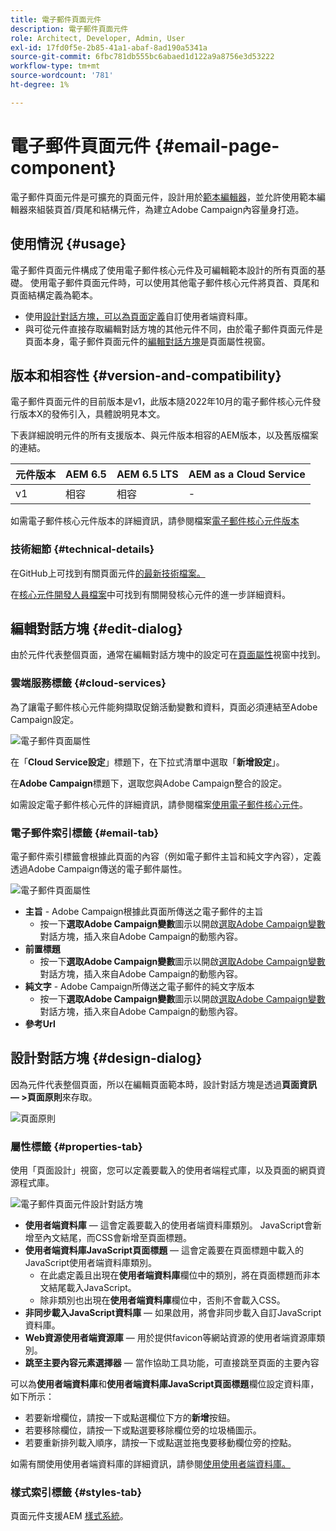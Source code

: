 ```yaml
---
title: 電子郵件頁面元件
description: 電子郵件頁面元件
role: Architect, Developer, Admin, User
exl-id: 17fd0f5e-2b85-41a1-abaf-8ad190a5341a
source-git-commit: 6fbc781db555bc6abaed1d122a9a8756e3d53222
workflow-type: tm+mt
source-wordcount: '781'
ht-degree: 1%

---
```



# 電子郵件頁面元件 {#email-page-component}

電子郵件頁面元件是可擴充的頁面元件，設計用於[範本編輯器](https://experienceleague.adobe.com/docs/experience-manager-cloud-service/sites/authoring/features/templates.html)，並允許使用範本編輯器來組裝頁首/頁尾和結構元件，為建立Adobe Campaign內容量身打造。

## 使用情況 {#usage}

電子郵件頁面元件構成了使用電子郵件核心元件及可編輯範本設計的所有頁面的基礎。 使用電子郵件頁面元件時，可以使用其他電子郵件核心元件將頁首、頁尾和頁面結構定義為範本。

* 使用[設計對話方塊，可以為頁面定義](#design-dialog)自訂使用者端資料庫。
* 與可從元件直接存取編輯對話方塊的其他元件不同，由於電子郵件頁面元件是頁面本身，電子郵件頁面元件的[編輯對話方塊](#edit-dialog)是頁面屬性視窗。

## 版本和相容性 {#version-and-compatibility}

電子郵件頁面元件的目前版本是v1，此版本隨2022年10月的電子郵件核心元件發行版本X的發佈引入，具體說明見本文。

下表詳細說明元件的所有支援版本、與元件版本相容的AEM版本，以及舊版檔案的連結。

| 元件版本 | AEM 6.5 | AEM 6.5 LTS | AEM as a Cloud Service  |
|---|---|---|---|
| v1 | 相容 | 相容 | - |

如需電子郵件核心元件版本的詳細資訊，請參閱檔案[電子郵件核心元件版本](/help/email/versions.md)

### 技術細節 {#technical-details}

在GitHub上可找到有關頁面元件[的最新技術檔案。](https://adobe.com/go/aem_cmp_tech_email_page_v1)

在[核心元件開發人員檔案](/help/developing/overview.md)中可找到有關開發核心元件的進一步詳細資料。

## 編輯對話方塊 {#edit-dialog}

由於元件代表整個頁面，通常在編輯對話方塊中的設定可在[頁面屬性](https://experienceleague.adobe.com/docs/experience-manager-cloud-service/sites/authoring/fundamentals/page-properties.html)視窗中找到。

### 雲端服務標籤 {#cloud-services}

為了讓電子郵件核心元件能夠擷取促銷活動變數和資料，頁面必須連結至Adobe Campaign設定。

![電子郵件頁面屬性](/help/email/assets/email-page-properties.png)

在「**Cloud Service設定**」標題下，在下拉式清單中選取「**新增設定**」。

在&#x200B;**Adobe Campaign**&#x200B;標題下，選取您與Adobe Campaign整合的設定。

如需設定電子郵件核心元件的詳細資訊，請參閱檔案[使用電子郵件核心元件](/help/email/using.md)。

### 電子郵件索引標籤 {#email-tab}

電子郵件索引標籤會根據此頁面的內容（例如電子郵件主旨和純文字內容），定義透過Adobe Campaign傳送的電子郵件屬性。

![電子郵件頁面屬性](/help/email/assets/email-page-properties-email.png)

* **主旨** - Adobe Campaign根據此頁面所傳送之電子郵件的主旨
   * 按一下&#x200B;**選取Adobe Campaign變數**&#x200B;圖示以開啟[選取Adobe Campaign變數](/help/email/campaign-variables.md)對話方塊，插入來自Adobe Campaign的動態內容。
* **前置標題**
   * 按一下&#x200B;**選取Adobe Campaign變數**&#x200B;圖示以開啟[選取Adobe Campaign變數](/help/email/campaign-variables.md)對話方塊，插入來自Adobe Campaign的動態內容。
* **純文字** - Adobe Campaign所傳送之電子郵件的純文字版本
   * 按一下&#x200B;**選取Adobe Campaign變數**&#x200B;圖示以開啟[選取Adobe Campaign變數](/help/email/campaign-variables.md)對話方塊，插入來自Adobe Campaign的動態內容。
* **參考Url**

## 設計對話方塊 {#design-dialog}

因為元件代表整個頁面，所以在編輯頁面範本時，設計對話方塊是透過&#x200B;**頁面資訊 — >頁面原則**&#x200B;來存取。

![頁面原則](/help/assets/page-policy.png)

### 屬性標籤 {#properties-tab}

使用「頁面設計」視窗，您可以定義要載入的使用者端程式庫，以及頁面的網頁資源程式庫。

![電子郵件頁面元件設計對話方塊](/help/email/assets/email-page-design.png)

* **使用者端資料庫** — 這會定義要載入的使用者端資料庫類別。 JavaScript會新增至內文結尾，而CSS會新增至頁面標題。
* **使用者端資料庫JavaScript頁面標題** — 這會定義要在頁面標題中載入的JavaScript使用者端資料庫類別。
   * 在此處定義且出現在&#x200B;**使用者端資料庫**&#x200B;欄位中的類別，將在頁面標題而非本文結尾載入JavaScript。
   * 除非類別也出現在&#x200B;**使用者端資料庫**&#x200B;欄位中，否則不會載入CSS。
* **非同步載入JavaScript資料庫** — 如果啟用，將會非同步載入自訂JavaScript資料庫。
* **Web資源使用者端資源庫** — 用於提供favicon等網站資源的使用者端資源庫類別。
* **跳至主要內容元素選擇器** — 當作協助工具功能，可直接跳至頁面的主要內容

可以為&#x200B;**使用者端資料庫**&#x200B;和&#x200B;**使用者端資料庫JavaScript頁面標題**&#x200B;欄位設定資料庫，如下所示：

* 若要新增欄位，請按一下或點選欄位下方的&#x200B;**新增**&#x200B;按鈕。
* 若要移除欄位，請按一下或點選要移除欄位旁的垃圾桶圖示。
* 若要重新排列載入順序，請按一下或點選並拖曳要移動欄位旁的控點。

如需有關使用使用者端資料庫的詳細資訊，請參閱[使用使用者端資料庫。](https://helpx.adobe.com/experience-manager/6-5/sites/developing/using/clientlibs.html)

### 樣式索引標籤 {#styles-tab}

頁面元件支援AEM [樣式系統](/help/get-started/authoring.md#component-styling)。
